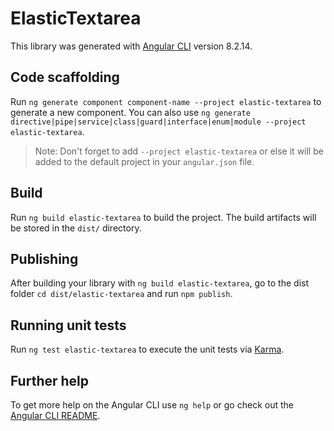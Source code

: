 # ElasticTextarea

This library was generated with [Angular CLI](https://github.com/angular/angular-cli) version 8.2.14.

## Code scaffolding

Run `ng generate component component-name --project elastic-textarea` to generate a new component. You can also use `ng generate directive|pipe|service|class|guard|interface|enum|module --project elastic-textarea`.
> Note: Don't forget to add `--project elastic-textarea` or else it will be added to the default project in your `angular.json` file. 

## Build

Run `ng build elastic-textarea` to build the project. The build artifacts will be stored in the `dist/` directory.

## Publishing

After building your library with `ng build elastic-textarea`, go to the dist folder `cd dist/elastic-textarea` and run `npm publish`.

## Running unit tests

Run `ng test elastic-textarea` to execute the unit tests via [Karma](https://karma-runner.github.io).

## Further help

To get more help on the Angular CLI use `ng help` or go check out the [Angular CLI README](https://github.com/angular/angular-cli/blob/master/README.md).
